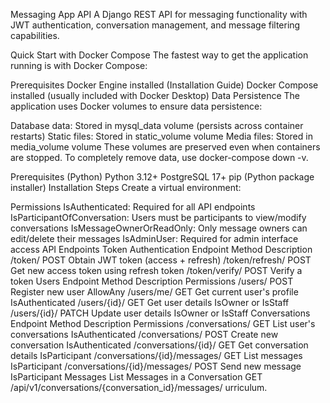 Messaging App API
A Django REST API for messaging functionality with JWT authentication, conversation management, and message filtering capabilities.

Quick Start with Docker Compose
The fastest way to get the application running is with Docker Compose:

Prerequisites
Docker Engine installed (Installation Guide)
Docker Compose installed (usually included with Docker Desktop)
Data Persistence
The application uses Docker volumes to ensure data persistence:

Database data: Stored in mysql_data volume (persists across container restarts)
Static files: Stored in static_volume volume
Media files: Stored in media_volume volume
These volumes are preserved even when containers are stopped. To completely remove data, use docker-compose down -v.

Prerequisites (Python)
Python 3.12+
PostgreSQL 17+
pip (Python package installer)
Installation Steps
Create a virtual environment:

Permissions
IsAuthenticated: Required for all API endpoints
IsParticipantOfConversation: Users must be participants to view/modify conversations
IsMessageOwnerOrReadOnly: Only message owners can edit/delete their messages
IsAdminUser: Required for admin interface access
API Endpoints
Token Authentication
Endpoint	Method	Description
/token/	POST	Obtain JWT token (access + refresh)
/token/refresh/	POST	Get new access token using refresh token
/token/verify/	POST	Verify a token
Users
Endpoint	Method	Description	Permissions
/users/	POST	Register new user	AllowAny
/users/me/	GET	Get current user's profile	IsAuthenticated
/users/{id}/	GET	Get user details	IsOwner or IsStaff
/users/{id}/	PATCH	Update user details	IsOwner or IsStaff
Conversations
Endpoint	Method	Description	Permissions
/conversations/	GET	List user's conversations	IsAuthenticated
/conversations/	POST	Create new conversation	IsAuthenticated
/conversations/{id}/	GET	Get conversation details	IsParticipant
/conversations/{id}/messages/	GET	List messages	IsParticipant
/conversations/{id}/messages/	POST	Send new message	IsParticipant
Messages
List Messages in a Conversation
GET /api/v1/conversations/{conversation_id}/messages/
urriculum.
